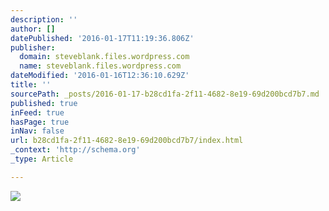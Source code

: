 ```yaml
---
description: ''
author: []
datePublished: '2016-01-17T11:19:36.806Z'
publisher:
  domain: steveblank.files.wordpress.com
  name: steveblank.files.wordpress.com
dateModified: '2016-01-16T12:36:10.629Z'
title: ''
sourcePath: _posts/2016-01-17-b28cd1fa-2f11-4682-8e19-69d200bcd7b7.md
published: true
inFeed: true
hasPage: true
inNav: false
url: b28cd1fa-2f11-4682-8e19-69d200bcd7b7/index.html
_context: 'http://schema.org'
_type: Article

---
```

![](https://steveblank.files.wordpress.com/2011/02/cybersecurity.jpg)